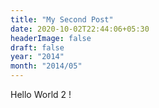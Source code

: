 ```yaml
---
title: "My Second Post"
date: 2020-10-02T22:44:06+05:30
headerImage: false
draft: false
year: "2014"
month: "2014/05"
---
```


Hello World 2 !

